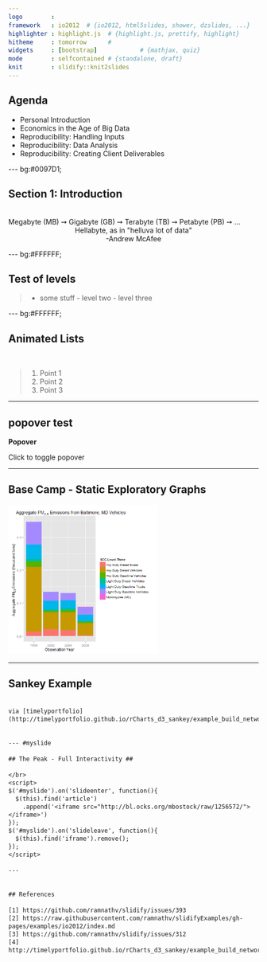 ```yaml
---
logo        : 
framework   : io2012  # {io2012, html5slides, shower, dzslides, ...}
highlighter : highlight.js  # {highlight.js, prettify, highlight}
hitheme     : tomorrow      # 
widgets     : [bootstrap]            # {mathjax, quiz}
mode        : selfcontained # {standalone, draft}
knit        : slidify::knit2slides
--- 
```


## Agenda

- Personal Introduction
- Economics in the Age of Big Data
- Reproducibility: Handling Inputs
- Reproducibility: Data Analysis
- Reproducibility: Creating Client Deliverables

--- bg:#0097D1; 

## Section 1: Introduction
</br>
Megabyte (MB) &#10137; Gigabyte (GB) &#10137; Terabyte (TB) &#10137; Petabyte (PB) &#10137; ... 
   
</br>
<center>Hellabyte, as in "helluva lot of data" </center>

<center>     -Andrew McAfee </center>

--- bg:#FFFFFF;

## Test of levels

>- some stuff
    - level two
    - level three

--- bg:#FFFFFF;

## Animated Lists ##

</br>

> 1. Point 1
> 2. Point 2
> 3. Point 3

---

## popover test ##

**Popover**
  
<a class="btn btn-large btn-danger" rel="popover" data-content="And here's some amazing content. It's very engaging. right?" data-original-title="A Title" id='example'>Click to toggle popover</a>

---

## Base Camp - Static Exploratory Graphs ##

<img src=".\\assets\\img\\stacked_bar.png" height="300" width="300">

---

## Sankey Example ##

```

via [timelyportfolio](http://timelyportfolio.github.io/rCharts_d3_sankey/example_build_network_sankey.html)


--- #myslide

## The Peak - Full Interactivity ##

</br>
<script>
$('#myslide').on('slideenter', function(){
  $(this).find('article')
    .append('<iframe src="http://bl.ocks.org/mbostock/raw/1256572/"></iframe>')
});
$('#myslide').on('slideleave', function(){
  $(this).find('iframe').remove();
});
</script>

--- 


## References

[1] https://github.com/ramnathv/slidify/issues/393
[2] https://raw.githubusercontent.com/ramnathv/slidifyExamples/gh-pages/examples/io2012/index.md
[3] https://github.com/ramnathv/slidify/issues/312
[4] http://timelyportfolio.github.io/rCharts_d3_sankey/example_build_network_sankey.html



